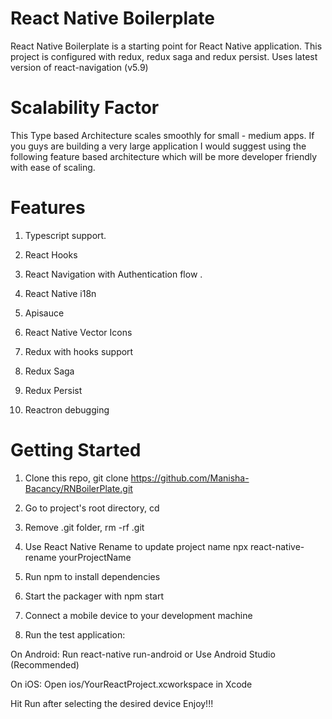 # React Native Boilerplate
React Native Boilerplate is a starting point for React Native application. This project is configured with redux, redux saga and redux persist. Uses latest version of react-navigation (v5.9)


# Scalability Factor
This Type based Architecture scales smoothly for small - medium apps. If you guys are building a very large application I would suggest using the following feature based architecture which will be more developer friendly with ease of scaling.


# Features

1. Typescript support.

2. React Hooks

3. React Navigation with Authentication flow .

4. React Native i18n

5. Apisauce

6. React Native Vector Icons

7. Redux with hooks support

8. Redux Saga

9. Redux Persist

10. Reactron debugging

# Getting Started

1. Clone this repo, git clone https://github.com/Manisha-Bacancy/RNBoilerPlate.git

2. Go to project's root directory, cd <your project name>

3. Remove .git folder, rm -rf .git

4. Use React Native Rename to update project name npx react-native-rename yourProjectName

5. Run npm to install dependencies

6. Start the packager with npm start

7. Connect a mobile device to your development machine

8. Run the test application:

On Android:
Run react-native run-android or Use Android Studio (Recommended)
  
  
On iOS:
Open ios/YourReactProject.xcworkspace in Xcode
  
  
Hit Run after selecting the desired device
Enjoy!!!
